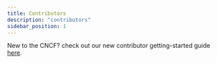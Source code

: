 ```yaml
---
title: Contributors
description: "contributors"
sidebar_position: 1
---
```


New to the CNCF? check out our new contributor getting-started guide [here](./onboarding.md).